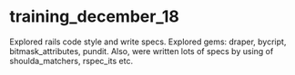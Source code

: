 # training_december_18
Explored rails code style and write specs. Explored gems: draper, bycript, bitmask_attributes, pundit. Also, were written lots of specs by using of shoulda_matchers, rspec_its etc.
